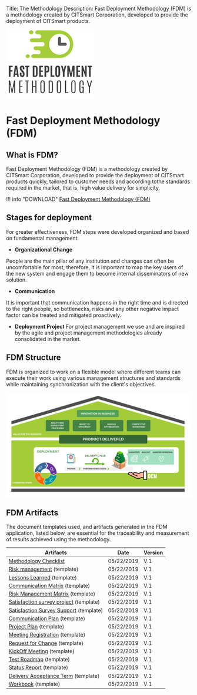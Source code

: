 Title: The Methodology
Description: Fast Deployment Methodology (FDM) is a methodology created by CITSmart Corporation, developed to provide the deployment of CITSmart products.

![FDM](img/fmd_icone_t.png)

Fast Deployment Methodology (FDM)
==================================

What is FDM?
--------------

Fast Deployment Methodology (FDM) is a methodology created by CITSmart Corporation,
developed to provide the deployment of CITSmart products quickly, tailored to customer 
needs and according tothe standards required in the market, that is, high value delivery 
for simplicity. 

!!! info "DOWNLOAD"
    [Fast Deployment Methodology (FDM)](artifacts/methodology.en.pdf)
    
Stages for deployment
------------------------

For greater effectiveness, FDM steps were developed organized
and based on fundamental management:

-   **Organizational Change**

People are the main pillar of any institution and changes can often be uncomfortable
for most, therefore, it is important to map the key users of the new system and engage 
them to become internal disseminators of new solution.

-   **Communication**

It is important that communication happens in the right time and is directed to the
right people, so bottlenecks, risks and any other negative impact factor can be 
treated and mitigated proactively.

-   **Deployment Project**
 For project management we use and are inspired by the agile and project
 management methodologies already consolidated in the market.
 
 FDM Structure
 ---------------
 
 FDM is organized to work on a flexible model where different teams can
 execute their work using various management structures and standards 
 while maintaining synchronization with the client's objectives. 
 
 ![Structure](img/us-fdm-fig-03@2x.png)
 
 FDM Artifacts
 ------------------
 
 The document templates used, and artifacts generated in the FDM application,
 listed below, are essential for the traceability and measurement of results
 achieved using the methodology. 
 
 | Artifacts                                                                                            | Date     | Version |
|--------------------------------------------------------------------------------------------------------|------------|--------|
| [Methodology Checklist](artifacts/check_list_methodology.xlsx)                         | 05/22/2019 | V.1    |
| [Risk management](artifacts/template_risk_management.docx) (template)                  | 05/22/2019 | V.1    |
| [Lessons Learned](artifacts/template_lessons_learned.docx) (template)                              | 05/22/2019| V.1    |
| [Communication Matrix](artifacts/template_communication_matrix.xlsx) (template)                      | 05/22/2019 | V.1    |
| [Risk Management Matrix](artifacts/template_matrix_risk_management.xlsx) (template)                  | 05/22/2019 | V.1    |
| [Satisfaction survey project](artifacts/template_satisfaction_survey_project.xlsx) (template)    | 05/22/2019 | V.1    |
| [Satisfaction Survey Support](artifacts/template_satisfaction_survey_support.xlsx) (template) | 05/22/2019 | V.1    |
| [Communication Plan](artifacts/template_communication_plan.docx) (template)                        | 05/22/2019 | V.1    |
| [Project Plan](artifacts/template_projec_plan.docx) (template)                         | 05/22/2019 | V.1    |
| [Meeting Registration](artifacts/template_meeting_registration.docx) (template)                          | 05/22/2019 | V.1    |
| [Request for Change](artifacts/template_request_for_change.docx) (template)                  | 05/22/2019 | V.1    |
| [KickOff Meeting](artifacts/template_project_kick_off.pptx) (template)                               | 05/22/2019 | V.1    |
| [Test Roadmap](artifacts/template_script_of_test.xlsx) (template)                               | 05/22/2019 | V.1    |
| [Status Report](artifacts/template_status_report_en.docx) (template)                                      | 05/22/2019 | V.1    |
| [Delivery Acceptance Term](artifacts/template_delivery_acceptance_term.docx) (template)                       | 05/22/2019| V.1    |
| [Workbook](artifacts/template_workbook.en.xlsm) (template)                                                | 05/22/2019 | V.1    |

 
